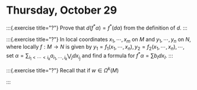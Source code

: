 # Thursday, October 29

:::{.exercise title="?"}
Prove that $d(f^* \alpha) = f^*(d\alpha)$ from the definition of $d$.
:::


:::{.exercise title="?"}
In local coordinates $x_1, \cdots, x_m$ on $M$ and $y_1, \cdots, y_n$ on $N$, where locally $f:M\to N$ is given by $y_1 = f_1(x_1, \cdots, x_n), y_2 = f_2(x_1, \cdots, x_n), \cdots$, set $\alpha =  \sum_{i_1 < \cdots < i_k} a_{i_1, \cdots, i_k} \bigvee_j dx_{i_j}$ and find a formula for $f^* \alpha = \sum b_I dx_I$.
:::

:::{.exercise title="?"}
Recall that if $w\in \Omega^k(M)$

:::
